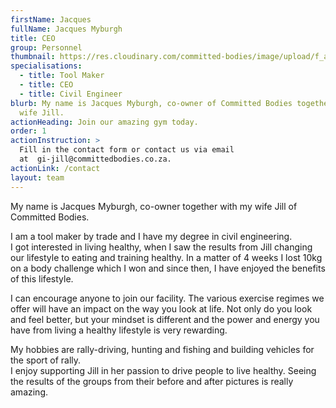 ```yaml
---
firstName: Jacques
fullName: Jacques Myburgh
title: CEO
group: Personnel
thumbnail: https://res.cloudinary.com/committed-bodies/image/upload/f_auto,q_auto/v1644515666/staff/Jacques%20Myburgh/jacques.png
specialisations:
  - title: Tool Maker
  - title: CEO
  - title: Civil Engineer
blurb: My name is Jacques Myburgh, co-owner of Committed Bodies together with my
  wife Jill.
actionHeading: Join our amazing gym today.
order: 1
actionInstruction: >
  Fill in the contact form or contact us via email
  at  gi-jill@committedbodies.co.za.
actionLink: /contact
layout: team
---
```

My name is Jacques Myburgh, co-owner together with my wife Jill of Committed Bodies.

I am a tool maker by trade and I have my degree in civil engineering.\
I got interested in living healthy, when I saw the results from Jill changing our lifestyle to eating and training healthy. In a matter of 4 weeks I lost 10kg on a body challenge which I won and since then, I have enjoyed the benefits of this lifestyle.

I can encourage anyone to join our facility. The various exercise regimes we offer will have an impact on the way you look at life. Not only do you look and feel better, but your mindset is different and the power and energy you have from living a healthy lifestyle is very rewarding.

My hobbies are rally-driving, hunting and fishing and building vehicles for the sport of rally.\
I enjoy supporting Jill in her passion to drive people to live healthy. Seeing the results of the groups from their before and after pictures is really amazing.